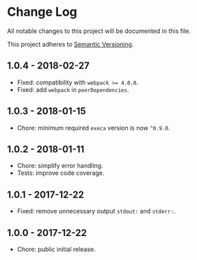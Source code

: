 # Change Log

All notable changes to this project will be documented in this file.

This project adheres to [Semantic Versioning](http://semver.org).

## 1.0.4 - 2018-02-27

* Fixed: compatibility with `webpack >= 4.0.0`.
* Fixed: add `webpack` in `peerDependencies`.

## 1.0.3 - 2018-01-15

* Chore: minimum required `execa` version is now `^0.9.0`.

## 1.0.2 - 2018-01-11

* Chore: simplify error handling.
* Tests: improve code coverage.

## 1.0.1 - 2017-12-22

* Fixed: remove unnecessary output `stdout:` and `stderr:`.

## 1.0.0 - 2017-12-22

* Chore: public initial release.
